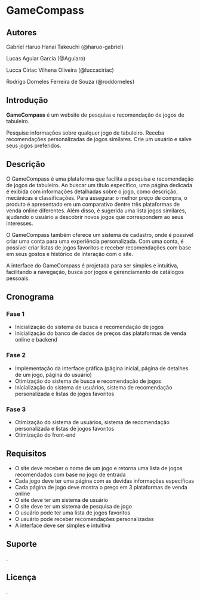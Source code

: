 # GameCompass

## Autores

Gabriel Haruo Hanai Takeuchi (@haruo-gabriel)

Lucas Aguiar Garcia (@Aguiaro)

Lucca Ciriac Vilhena Oliveira (@luccaciriac)

Rodrigo Dorneles Ferreira de Souza (@roddorneles)


## Introdução

**GameCompass** é um website de pesquisa e recomendação de jogos de tabuleiro.

Pesquise informações sobre qualquer jogo de tabuleiro. Receba recomendações personalizadas de jogos similares. Crie um usuário e salve seus jogos preferidos.

## Descrição

O GameCompass é uma plataforma que facilita a pesquisa e recomendação de jogos de tabuleiro. Ao buscar um título específico, uma página dedicada é exibida com informações detalhadas sobre o jogo, como descrição, mecânicas e classificações. Para assegurar o melhor preço de compra, o produto é apresentado em um comparativo dentre três plataformas de venda online diferentes. Além disso, é sugerida uma lista jogos similares, ajudando o usuário a descobrir novos jogos que correspondem ao seus interesses.

O GameCompass também oferece um sistema de cadastro, onde é possível criar uma conta para uma experiência personalizada. Com uma conta, é possível criar listas de jogos favoritos e receber recomendações com base em seus gostos e histórico de interação com o site.

A interface do GameCompass é projetada para ser simples e intuitiva, facilitando a navegação, busca por jogos e gerenciamento de catálogos pessoais.

## Cronograma

### Fase 1

- Inicialização do sistema de busca e recomendação de jogos
- Inicialização do banco de dados de preços das plataformas de venda online e backend

### Fase 2

- Implementação da interface gráfica (página inicial, página de detalhes de um jogo, página do usuário)
- Otimização do sistema de busca e recomendação de jogos
- Inicialização do sistema de usuários, sistema de recomendação personalizada e listas de jogos favoritos

### Fase 3

- Otimização do sistema de usuários, sistema de recomendação personalizada e listas de jogos favoritos
- Otimização do front-end

## Requisitos

- O site deve receber o nome de um jogo e retorna uma lista de jogos recomendados com base no jogo de entrada
- Cada jogo deve ter uma página com as devidas informações específicas
- Cada página de jogo deve mostra o preço em 3 plataformas de venda online
- O site deve ter um sistema de usuário
- O site deve ter um sistema de pesquisa de jogo
- O usuário pode ter uma lista de jogos favoritos
- O usuário pode receber recomendações personalizadas
- A interface deve ser simples e intuitiva

## Suporte

.

## Licença

.
